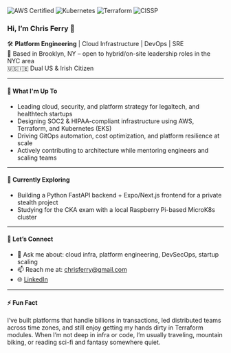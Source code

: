 <!-- my-badges start -->
![AWS Certified](https://img.shields.io/badge/AWS-Expert-informational)
![Kubernetes](https://img.shields.io/badge/Kubernetes-EKS-blue)
![Terraform](https://img.shields.io/badge/Terraform-IaC-7B42BC)
![CISSP](https://img.shields.io/badge/CISSP-Certified-brightgreen)
<!-- my-badges end -->

### Hi, I’m Chris Ferry 👋

🛠️ **Platform Engineering** | Cloud Infrastructure | DevOps | SRE  
📍 Based in Brooklyn, NY – open to hybrid/on-site leadership roles in the NYC area  
🇺🇸🇮🇪 Dual US & Irish Citizen  

---

#### 🚀 What I'm Up To

- Leading cloud, security, and platform strategy for legaltech, and healthtech startups  
- Designing SOC2 & HIPAA-compliant infrastructure using AWS, Terraform, and Kubernetes (EKS)  
- Driving GitOps automation, cost optimization, and platform resilience at scale  
- Actively contributing to architecture while mentoring engineers and scaling teams  

---

#### 🧠 Currently Exploring

- Building a Python FastAPI backend + Expo/Next.js frontend for a private stealth project  
- Studying for the CKA exam with a local Raspberry Pi-based MicroK8s cluster  

---

#### 👋 Let’s Connect

- 💬 Ask me about: cloud infra, platform engineering, DevSecOps, startup scaling  
- 📫 Reach me at: [chrisferry@gmail.com](mailto:chrisferry@gmail.com)  
- 🌐 [LinkedIn](https://linkedin.com/in/chris-ferry) <!-- | [Website](https://chrisferry.dev) *(placeholder if you have one)*  -->

---

#### ⚡ Fun Fact

I’ve built platforms that handle billions in transactions, led distributed teams across time zones, and still enjoy getting my hands dirty in Terraform modules. When I’m not deep in infra or code, I’m usually traveling, mountain biking, or reading sci-fi and fantasy somewhere quiet.
